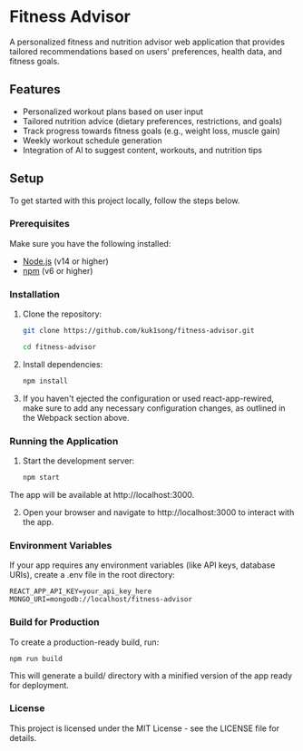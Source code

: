# Fitness Advisor

A personalized fitness and nutrition advisor web application that provides tailored recommendations based on users' preferences, health data, and fitness goals.

## Features

- Personalized workout plans based on user input
- Tailored nutrition advice (dietary preferences, restrictions, and goals)
- Track progress towards fitness goals (e.g., weight loss, muscle gain)
- Weekly workout schedule generation
- Integration of AI to suggest content, workouts, and nutrition tips

## Setup

To get started with this project locally, follow the steps below.

### Prerequisites

Make sure you have the following installed:
- [Node.js](https://nodejs.org/) (v14 or higher)
- [npm](https://www.npmjs.com/) (v6 or higher)

### Installation

1. Clone the repository:

   ```bash
   git clone https://github.com/kuk1song/fitness-advisor.git
   
   cd fitness-advisor
2. Install dependencies:

   ```bash
   npm install

3. If you haven't ejected the configuration or used react-app-rewired, make sure to add any necessary configuration changes, as outlined in the Webpack section above.

### Running the Application

1. Start the development server:

    ```bash
    npm start
  The app will be available at http://localhost:3000.

2. Open your browser and navigate to http://localhost:3000 to interact with the app.

### Environment Variables

If your app requires any environment variables (like API keys, database URIs), create a .env file in the root directory:

    REACT_APP_API_KEY=your_api_key_here
    MONGO_URI=mongodb://localhost/fitness-advisor

### Build for Production

To create a production-ready build, run:

    npm run build
    
This will generate a build/ directory with a minified version of the app ready for deployment.

### License
This project is licensed under the MIT License - see the LICENSE file for details.
